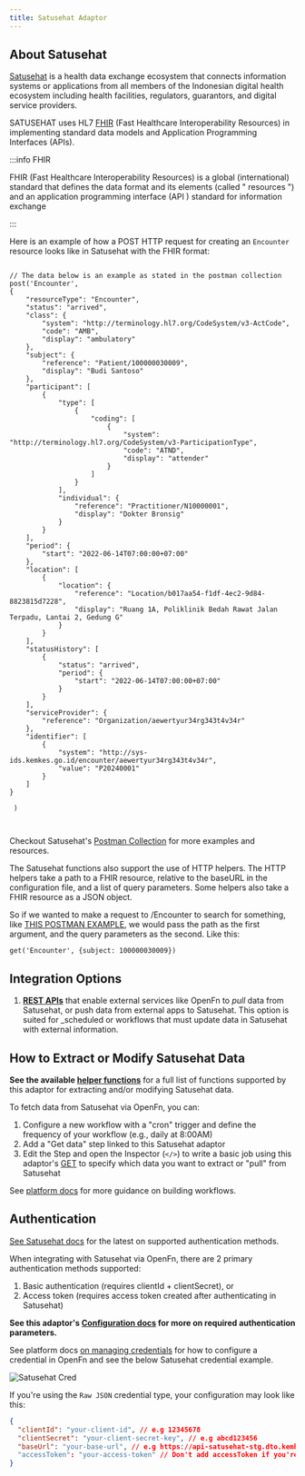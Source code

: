 ```yaml
---
title: Satusehat Adaptor
---
```


## About Satusehat

[Satusehat](https://satusehat.kemkes.go.id/platform/docs/id/playbook/introduction/)
is a health data exchange ecosystem that connects information systems or
applications from all members of the Indonesian digital health ecosystem
including health facilities, regulators, guarantors, and digital service
providers.

SATUSEHAT uses HL7 [FHIR](https://www.hl7.org/fhir/) (Fast Healthcare Interoperability Resources) in implementing standard data models and Application Programming Interfaces (APIs).

:::info FHIR

FHIR (Fast Healthcare Interoperability Resources) is a global (international) standard that defines the data format and its elements (called " resources ") and an application programming interface (API ) standard for information exchange

:::

Here is an example of how a POST HTTP request for creating an `Encounter` resource looks like in Satusehat with the FHIR format:


```

// The data below is an example as stated in the postman collection
post('Encounter',
{
    "resourceType": "Encounter",
    "status": "arrived",
    "class": {
        "system": "http://terminology.hl7.org/CodeSystem/v3-ActCode",
        "code": "AMB",
        "display": "ambulatory"
    },
    "subject": {
        "reference": "Patient/100000030009",
        "display": "Budi Santoso"
    },
    "participant": [
        {
            "type": [
                {
                    "coding": [
                        {
                            "system": "http://terminology.hl7.org/CodeSystem/v3-ParticipationType",
                            "code": "ATND",
                            "display": "attender"
                        }
                    ]
                }
            ],
            "individual": {
                "reference": "Practitioner/N10000001",
                "display": "Dokter Bronsig"
            }
        }
    ],
    "period": {
        "start": "2022-06-14T07:00:00+07:00"
    },
    "location": [
        {
            "location": {
                "reference": "Location/b017aa54-f1df-4ec2-9d84-8823815d7228",
                "display": "Ruang 1A, Poliklinik Bedah Rawat Jalan Terpadu, Lantai 2, Gedung G"
            }
        }
    ],
    "statusHistory": [
        {
            "status": "arrived",
            "period": {
                "start": "2022-06-14T07:00:00+07:00"
            }
        }
    ],
    "serviceProvider": {
        "reference": "Organization/aewertyur34rg343t4v34r"
    },
    "identifier": [
        {
            "system": "http://sys-ids.kemkes.go.id/encounter/aewertyur34rg343t4v34r",
            "value": "P20240001"
        }
    ]
}

 )



```

Checkout Satusehat's [Postman Collection](https://satusehat.kemkes.go.id/platform/docs/id/postman-workshop/) for more examples and resources.

The Satusehat functions also support the use of HTTP helpers. The HTTP helpers take a path to a FHIR resource, relative to the baseURL in the configuration file, and a list of query parameters. Some helpers also take a FHIR resource as a JSON object.

So if we wanted to make a request to /Encounter to search for something, like [THIS POSTMAN EXAMPLE](https://warped-resonance-634630.postman.co/workspace/New-Team-Workspace~b16d6cb8-2e46-4ec6-badf-96904909f286/request/34069873-57222e41-9ddb-41ee-a12d-4515ba9e11c5?action=share&creator=34069873&ctx=documentation), we would pass the path as the first argument, and the query parameters as the second. Like this:

```
get('Encounter', {subject: 100000030009})

```

## Integration Options

1. **[REST APIs](https://satusehat.kemkes.go.id/platform/docs/id/postman-workshop/)**
   that enable external services like OpenFn to _pull_ data from Satusehat, or
   push data from external apps to Satusehat. This option is suited for
   \_scheduled or workflows that must update data in Satusehat with external
   information.

## How to Extract or Modify Satusehat Data

**See the available [helper functions](/adaptors/packages/satusehat-docs)** for
a full list of functions supported by this adaptor for extracting and/or
modifying Satusehat data.

To fetch data from Satusehat via OpenFn, you can:

1. Configure a new workflow with a "cron" trigger and define the frequency of
   your workflow (e.g., daily at 8:00AM)
2. Add a "Get data" step linked to this Satusehat adaptor
3. Edit the Step and open the Inspector (`</>`) to write a basic job using this
   adaptor's [GET](/adaptors/packages/satusehat-docs#get) to specify which data
   you want to extract or "pull" from Satusehat

See [platform docs](/documentation/build/workflows) for more guidance on
building workflows.

## Authentication

[See Satusehat docs](https://satusehat.kemkes.go.id/platform/docs/id/api-catalogue/authentication/)
for the latest on supported authentication methods.

When integrating with Satusehat via OpenFn, there are 2 primary authentication
methods supported:

1. Basic authentication (requires clientId + clientSecret), or
2. Access token (requires access token created after authenticating in
   Satusehat)

**See this adaptor's
[Configuration docs](/adaptors/packages/satusehat-configuration-schema) for more
on required authentication parameters.**

See platform docs
[on managing credentials](/documentation/manage-projects/manage-credentials) for
how to configure a credential in OpenFn and see the below Satusehat credential
example.

![Satusehat Cred](/img/satusehat_credential_edit.png)

If you're using the `Raw JSON` credential type, your configuration may look like
this:

```json
{
  "clientId": "your-client-id", // e.g 12345678
  "clientSecret": "your-client-secret-key", // e.g abcd123456
  "baseUrl": "your-base-url", // e.g https://api-satusehat-stg.dto.kemkes.go.id
  "accessToken": "your-access-token" // Don't add accessToken if you're using client secret and client id
}
```
